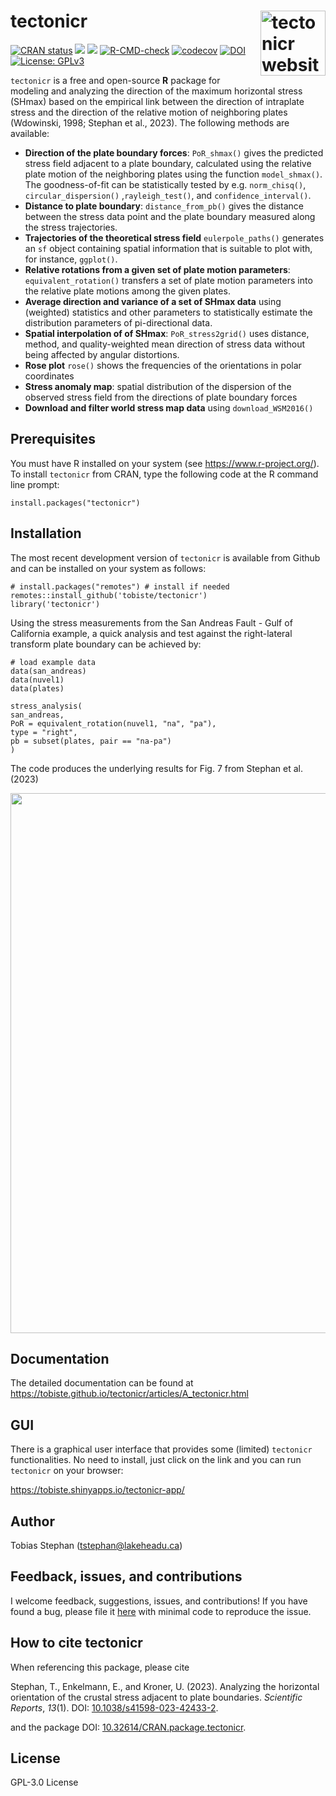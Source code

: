 # tectonicr <a href="https://cran.r-project.org/package=tectonicr/"><img src="man/figures/logo.png" alt="tectonicr website" align="right" height="104"/></a>

<!-- badges: start -->

[![CRAN
status](https://www.r-pkg.org/badges/version/tectonicr)](https://CRAN.R-project.org/package=tectonicr)
[![](https://img.shields.io/badge/devel%20version-0.4.9.9003-orange.svg)](https://github.com/tobiste/tectonicr)
[![](http://cranlogs.r-pkg.org/badges/grand-total/tectonicr?color=yellow)](https://cran.r-project.org/package=tectonicr)
[![R-CMD-check](https://github.com/tobiste/tectonicr/actions/workflows/R-CMD-check.yaml/badge.svg)](https://github.com/tobiste/tectonicr/actions/workflows/R-CMD-check.yaml)
[![codecov](https://codecov.io/gh/tobiste/tectonicr/graph/badge.svg?token=bY7i7QHdix)](https://codecov.io/gh/tobiste/tectonicr)
[![DOI](https://img.shields.io/badge/doi-10.32614/CRAN.package.tectonicr-slategrey.svg)](https://doi.org/10.32614/CRAN.package.tectonicr)
[![License: GPLv3](https://img.shields.io/badge/License-GPL%20v3-blue.svg)](http://www.gnu.org/licenses/gpl-3.0)
<!-- [![DOI](https://zenodo.org/badge/DOI/10.5281/zenodo.11199557.svg)](https://doi.org/10.5281/zenodo.11199557) -->

<!-- badges: end -->

`tectonicr` is a free and open-source **R** package for modeling and
analyzing the direction of the maximum horizontal stress (SHmax) based
on the empirical link between the direction of intraplate stress and the
direction of the relative motion of neighboring plates (Wdowinski, 1998;
Stephan et al., 2023). The following methods are available:

-   **Direction of the plate boundary forces**: `PoR_shmax()` gives the
    predicted stress field adjacent to a plate boundary, calculated
    using the relative plate motion of the neighboring plates using the
    function `model_shmax()`. The goodness-of-fit can be statistically
    tested by e.g. `norm_chisq()`, `circular_dispersion()`
    ,`rayleigh_test()`, and `confidence_interval()`.
-   **Distance to plate boundary**: `distance_from_pb()` gives the
    distance between the stress data point and the plate boundary
    measured along the stress trajectories.
-   **Trajectories of the theoretical stress field** `eulerpole_paths()`
    generates an `sf` object containing spatial information that is
    suitable to plot with, for instance, `ggplot()`.
-   **Relative rotations from a given set of plate motion parameters**:
    `equivalent_rotation()` transfers a set of plate motion parameters
    into the relative plate motions among the given plates.
-   **Average direction and variance of a set of SHmax data** using
    (weighted) statistics and other parameters to statistically estimate
    the distribution parameters of pi-directional data.
-   **Spatial interpolation of of SHmax**: `PoR_stress2grid()` uses
    distance, method, and quality-weighted mean direction of stress data
    without being affected by angular distortions.
-   **Rose plot** `rose()` shows the frequencies of the orientations in
    polar coordinates
-   **Stress anomaly map**: spatial distribution of the dispersion of
    the observed stress field from the directions of plate boundary
    forces
-   **Download and filter world stress map data** using
    `download_WSM2016()`

## Prerequisites

You must have R installed on your system (see <https://www.r-project.org/>).
To install `tectonicr` from CRAN, type the following code at the R
command line prompt:

```         
install.packages("tectonicr")
```

## Installation

The most recent development version of `tectonicr` is available from
Github and can be installed on your system as follows:

```         
# install.packages("remotes") # install if needed
remotes::install_github('tobiste/tectonicr')
library('tectonicr')
```

Using the stress measurements from the San Andreas Fault - Gulf of
California example, a quick analysis and test against the right-lateral
transform plate boundary can be achieved by:

```         
# load example data
data(san_andreas)
data(nuvel1)
data(plates)

stress_analysis(
san_andreas, 
PoR = equivalent_rotation(nuvel1, "na", "pa"), 
type = "right", 
pb = subset(plates, pair == "na-pa")
)
```

The code produces the underlying results for Fig. 7 from Stephan et al.
(2023)

<img src="man/figures/Figure_07_san_andreas_data_low.jpg" width="864"/>

## Documentation

The detailed documentation can be found at
<https://tobiste.github.io/tectonicr/articles/A_tectonicr.html>

## GUI

There is a graphical user interface that provides some (limited)
`tectonicr` functionalities. No need to install, just click on the link
and you can run `tectonicr` on your browser:

<https://tobiste.shinyapps.io/tectonicr-app/>

## Author

Tobias Stephan
([tstephan\@lakeheadu.ca](mailto:tstephan@lakeheadu.ca))

## Feedback, issues, and contributions

I welcome feedback, suggestions, issues, and contributions! If you have
found a bug, please file it
[here](https://github.com/tobiste/tectonicr/issues) with minimal code to
reproduce the issue.

## How to cite tectonicr

When referencing this package, please cite

Stephan, T., Enkelmann, E., and Kroner, U. (2023). Analyzing the
horizontal orientation of the crustal stress adjacent to plate
boundaries. *Scientific Reports*, *13*(1). DOI:
[10.1038/s41598-023-42433-2](https://doi.org/10.1038/s41598-023-42433-2).

and the package DOI:
[10.32614/CRAN.package.tectonicr](https://doi.org/10.32614/CRAN.package.tectonicr).

## License

GPL-3.0 License

